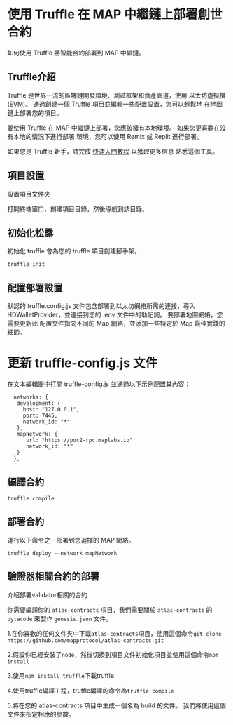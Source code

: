 # 使用 Truffle 在 MAP 中繼鏈上部署創世合約

如何使用 Truffle 將智能合約部署到 MAP 中繼鏈。

## Truffle介紹

Truffle 是世界一流的區塊鏈開發環境、測試框架和資產管道，使用
以太坊虛擬機 (EVM)。 通過創建一個 Truffle 項目並編輯一些配置設置，您可以輕鬆地
在地圖鏈上部署您的項目。

要使用 Truffle 在 MAP 中繼鏈上部署，您應該擁有本地環境。 如果您更喜歡在沒有本地的情況下進行部署
環境，您可以使用 Remix 或 Replit 進行部署。

如果您是 Truffle 新手，請完成 [快速入門教程](https://trufflesuite.com/docs/truffle/quickstart) 以獲取更多信息
熟悉這個工具。

## 項目設置

設置項目文件夾

打開終端窗口，創建項目目錄，然後導航到該目錄。

## 初始化松露

初始化 truffle 會為您的 truffle 項目創建腳手架。

`truffle init`

## 配置部署設置

默認的 truffle.config.js 文件包含部署到以太坊網絡所需的連接，導入
HDWalletProvider，並連接到您的 .env 文件中的助記詞。 要部署地圖網絡，您需要更新此
配置文件指向不同的 Map 網絡，並添加一些特定於 Map 最佳實踐的細節。

# 更新 truffle-config.js 文件

在文本編輯器中打開 truffle-config.js 並通過以下示例配置其內容：
``` shell
  networks: {
   development: {
     host: "127.0.0.1",
     port: 7445,
     network_id: "*"
   },
   mapNetwork: {
      url: "https://poc2-rpc.maplabs.io"
      network_id: "*"
   }
  },
``` 

## 編譯合約

`truffle compile`

## 部署合約

運行以下命令之一部署到您選擇的 MAP 網絡。

`truffle deploy --network mapNetwork`


## 驗證器相關合約的部署

介紹部署validator相關的合約

你需要編譯你的 `atlas-contracts` 項目，我們需要關於 `atlas-contracts` 的 `bytecode` 來製作 `genesis.json` 文件。

1.在你喜歡的任何文件夾中下載`atlas-contracts`項目，使用這個命令`git clone https://github.com/mapprotocol/atlas-contracts.git`

2.假設你已經安裝了`node`，然後切換到項目文件初始化項目並使用這個命令`npm install`

3.使用`npm install truffle`下載truffle

4.使用truffle編譯工程，truffle編譯的命令為`truffle compile`

5.將在您的 atlas-contracts 項目中生成一個名為 build 的文件。 我們將使用這個文件來指定相應的參數。